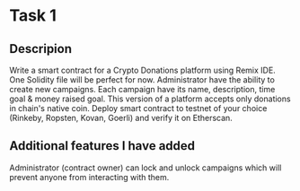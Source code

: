 # Task 1

## Descripion

Write a smart contract for a Crypto Donations platform using Remix IDE. One Solidity file will be perfect for now. Administrator have the ability to create new campaigns. Each campaign have its name, description, time goal & money raised goal. This version of a platform accepts only donations in chain's native coin. Deploy smart contract to testnet of your choice (Rinkeby, Ropsten, Kovan, Goerli) and verify it on Etherscan.

## Additional features I have added

Administrator (contract owner) can lock and unlock campaigns which will prevent anyone from interacting with them.

